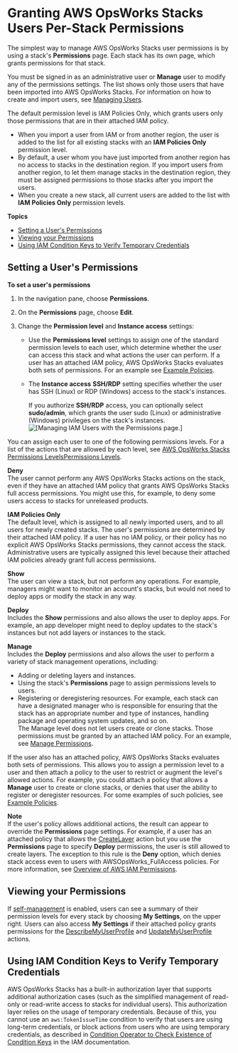 # Granting AWS OpsWorks Stacks Users Per\-Stack Permissions<a name="opsworks-security-users-console"></a>

The simplest way to manage AWS OpsWorks Stacks user permissions is by using a stack's **Permissions** page\. Each stack has its own page, which grants permissions for that stack\.

You must be signed in as an administrative user or **Manage** user to modify any of the permissions settings\. The list shows only those users that have been imported into AWS OpsWorks Stacks\. For information on how to create and import users, see [Managing Users](opsworks-security-users-manage.md)\.

The default permission level is IAM Policies Only, which grants users only those permissions that are in their attached IAM policy\.
+ When you import a user from IAM or from another region, the user is added to the list for all existing stacks with an **IAM Policies Only** permission level\.
+ By default, a user whom you have just imported from another region has no access to stacks in the destination region\. If you import users from another region, to let them manage stacks in the destination region, they must be assigned permissions to those stacks after you import the users\.
+ When you create a new stack, all current users are added to the list with **IAM Policies Only** permission levels\.

**Topics**
+ [Setting a User's Permissions](#opsworks-security-users-console-set)
+ [Viewing your Permissions](#opsworks-security-users-console-viewing)
+ [Using IAM Condition Keys to Verify Temporary Credentials](#w2ab1c14c59c13c35c19)

## Setting a User's Permissions<a name="opsworks-security-users-console-set"></a>

**To set a user's permissions**

1. In the navigation pane, choose **Permissions**\.

1. On the **Permissions** page, choose **Edit**\.

1. Change the **Permission level** and **Instance access** settings:
   + Use the **Permissions level** settings to assign one of the standard permission levels to each user, which determine whether the user can access this stack and what actions the user can perform\. If a user has an attached IAM policy, AWS OpsWorks Stacks evaluates both sets of permissions\. For an example see [Example Policies](opsworks-security-users-examples.md)\.
   + The **Instance access** **SSH/RDP** setting specifies whether the user has SSH \(Linux\) or RDP \(Windows\) access to the stack's instances\.

     If you authorize **SSH/RDP** access, you can optionally select **sudo/admin**, which grants the user sudo \(Linux\) or administrative \(Windows\) privileges on the stack's instances\.   
![\[Managing IAM Users with the Permissions page.\]](http://docs.aws.amazon.com/opsworks/latest/userguide/images/permissions-edit.png)

You can assign each user to one of the following permissions levels\. For a list of the actions that are allowed by each level, see [AWS OpsWorks Stacks Permissions LevelsPermissions Levels](opsworks-security-users-standard.md)\.

**Deny**  
The user cannot perform any AWS OpsWorks Stacks actions on the stack, even if they have an attached IAM policy that grants AWS OpsWorks Stacks full access permissions\. You might use this, for example, to deny some users access to stacks for unreleased products\.

**IAM Policies Only**  
The default level, which is assigned to all newly imported users, and to all users for newly created stacks\. The user's permissions are determined by their attached IAM policy\. If a user has no IAM policy, or their policy has no explicit AWS OpsWorks Stacks permissions, they cannot access the stack\. Administrative users are typically assigned this level because their attached IAM policies already grant full access permissions\.

**Show**  
The user can view a stack, but not perform any operations\. For example, managers might want to monitor an account's stacks, but would not need to deploy apps or modify the stack in any way\.

**Deploy**  
Includes the **Show** permissions and also allows the user to deploy apps\. For example, an app developer might need to deploy updates to the stack's instances but not add layers or instances to the stack\.

**Manage**  
Includes the **Deploy** permissions and also allows the user to perform a variety of stack management operations, including:  
+ Adding or deleting layers and instances\.
+ Using the stack's **Permissions** page to assign permissions levels to users\.
+ Registering or deregistering resources\.
For example, each stack can have a designated manager who is responsible for ensuring that the stack has an appropriate number and type of instances, handling package and operating system updates, and so on\.  
The Manage level does not let users create or clone stacks\. Those permissions must be granted by an attached IAM policy\. For an example, see [Manage Permissions](opsworks-security-users-examples.md#opsworks-security-users-examples-manage)\.

If the user also has an attached policy, AWS OpsWorks Stacks evaluates both sets of permissions\. This allows you to assign a permission level to a user and then attach a policy to the user to restrict or augment the level's allowed actions\. For example, you could attach a policy that allows a **Manage** user to create or clone stacks, or denies that user the ability to register or deregister resources\. For some examples of such policies, see [Example Policies](opsworks-security-users-examples.md)\.

**Note**  
If the user's policy allows additional actions, the result can appear to override the **Permissions** page settings\. For example, if a user has an attached policy that allows the [CreateLayer](http://docs.aws.amazon.com/opsworks/latest/APIReference/API_CreateLayer.html) action but you use the **Permissions** page to specify **Deploy** permissions, the user is still allowed to create layers\. The exception to this rule is the **Deny** option, which denies stack access even to users with AWSOpsWorks\_FullAccess policies\. For more information, see [Overview of AWS IAM Permissions](http://docs.aws.amazon.com/IAM/latest/UserGuide/PermissionsOverview.html)\. 

## Viewing your Permissions<a name="opsworks-security-users-console-viewing"></a>

If [self\-management](opsworks-security-users-manage-edit.md) is enabled, users can see a summary of their permission levels for every stack by choosing **My Settings**, on the upper right\. Users can also access **My Settings** if their attached policy grants permissions for the [DescribeMyUserProfile](http://docs.aws.amazon.com/opsworks/latest/APIReference/API_DescribeMyUserProfile.html) and [UpdateMyUserProfile](http://docs.aws.amazon.com/opsworks/latest/APIReference/API_UpdateMyUserProfile.html) actions\.

## Using IAM Condition Keys to Verify Temporary Credentials<a name="w2ab1c14c59c13c35c19"></a>

AWS OpsWorks Stacks has a built\-in authorization layer that supports additional authorization cases \(such as the simplified management of read\-only or read\-write access to stacks for individual users\)\. This authorization layer relies on the usage of temporary credentials\. Because of this, you cannot use an `aws:TokenIssueTime` condition to verify that users are using long\-term credentials, or block actions from users who are using temporary credentials, as described in [Condition Operator to Check Existence of Condition Keys](http://docs.aws.amazon.com/IAM/latest/UserGuide/reference_policies_elements.html#Conditions_Null) in the IAM documentation\.